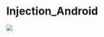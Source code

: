 # Injection_Android

[![](https://jitpack.io/v/NickAndroid/Injection_Android.svg)](https://jitpack.io/#NickAndroid/Injection_Android)
